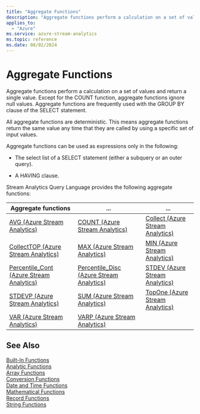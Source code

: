 ```yaml
---
title: "Aggregate Functions"
description: "Aggregate functions perform a calculation on a set of values and return a single value. Except for the COUNT function, aggregate functions ignore null values."
applies_to: 
  - "Azure"
ms.service: azure-stream-analytics
ms.topic: reference
ms.date: 08/02/2024
---
```


# Aggregate Functions

Aggregate functions perform a calculation on a set of values and return a single value. Except for the COUNT function, aggregate functions ignore null values. Aggregate functions are frequently used with the GROUP BY clause of the SELECT statement.  
  
All aggregate functions are deterministic. This means aggregate functions return the same value any time that they are called by using a specific set of input values.  
  
Aggregate functions can be used as expressions only in the following:  
  
- The select list of a SELECT statement (either a subquery or an outer query).  
  
- A HAVING clause.  
  
 Stream Analytics Query Language provides the following aggregate functions:  
  
|Aggregate functions | ... | ...|  
|-|-|-|  
|[AVG &#40;Azure Stream Analytics&#41;](avg-azure-stream-analytics.md)|[COUNT &#40;Azure Stream Analytics&#41;](count-azure-stream-analytics.md)|[Collect &#40;Azure Stream Analytics&#41;](collect-azure-stream-analytics.md)|
|[CollectTOP &#40;Azure Stream Analytics&#41;](collecttop-azure-stream-analytics.md)|[MAX &#40;Azure Stream Analytics&#41;](max-azure-stream-analytics.md)|[MIN &#40;Azure Stream Analytics&#41;](min-azure-stream-analytics.md)|
|[Percentile_Cont &#40;Azure Stream Analytics&#41;](percentile-cont-azure-stream-analytics.md)  | [Percentile_Disc &#40;Azure Stream Analytics&#41;](percentile-disc-azure-stream-analytics.md) |[STDEV &#40;Azure Stream Analytics&#41;](stdev-azure-stream-analytics.md)|
|[STDEVP &#40;Azure Stream Analytics&#41;](stdevp-azure-stream-analytics.md)|[SUM &#40;Azure Stream Analytics&#41;](sum-azure-stream-analytics.md)| [TopOne &#40;Azure Stream Analytics&#41;](topone-azure-stream-analytics.md)|
|[VAR &#40;Azure Stream Analytics&#41;](var-azure-stream-analytics.md)|[VARP &#40;Azure Stream Analytics&#41;](varp-azure-stream-analytics.md)|
  
## See Also  

 [Built-In Functions](built-in-functions-azure-stream-analytics.md)   
 [Analytic Functions](analytic-functions-azure-stream-analytics.md)   
 [Array Functions](array-functions-stream-analytics.md)   
 [Conversion Functions](conversion-functions-azure-stream-analytics.md)   
 [Date and Time Functions](date-and-time-functions-azure-stream-analytics.md)   
 [Mathematical Functions](mathematical-functions-azure-stream-analytics.md)   
 [Record Functions](record-functions-azure-stream-analytics.md)   
 [String Functions](string-functions-azure-stream-analytics.md)  
  
  
